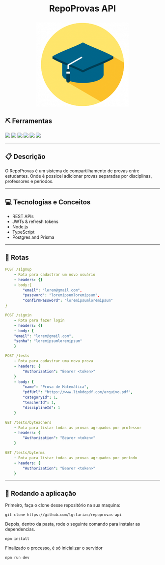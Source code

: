 # <p align = "center"> RepoProvas API </p>

<p align="center">
   <img src="./info/README.png" alt="RepoProvas API" width="300" />
</p>

## :pick: Ferramentas
<div>
  <img src="https://img.shields.io/badge/PostgreSQL-316192?style=for-the-badge&logo=postgresql&logoColor=white" height="30px"/>
  <img src="https://img.shields.io/badge/Prisma-3982CE?style=for-the-badge&logo=Prisma&logoColor=white" height="30px"/>
  <img src="https://img.shields.io/badge/TypeScript-007ACC?style=for-the-badge&logo=typescript&logoColor=white" height="30px"/>
  <img src="https://img.shields.io/badge/Node.js-43853D?style=for-the-badge&logo=node.js&logoColor=white" height="30px"/>  
  <img src="https://img.shields.io/badge/Express.js-404D59?style=for-the-badge&logo=express.js&logoColor=white" height="30px"/>
  <img src="https://img.shields.io/badge/Heroku-430098?style=for-the-badge&logo=heroku&logoColor=white" height="30px"/>
</div>

---

## :clipboard: Descrição

O RepoProvas é um sistema de compartilhamento de provas entre estudantes. Onde é possicel adicionar provas separadas por disciplinas, professores e períodos.

---

## :computer: Tecnologias e Conceitos

- REST APIs
- JWTs & refresh tokens
- Node.js
- TypeScript
- Postgres and Prisma

---

## :rocket: Rotas

```yml
POST /signup
    - Rota para cadastrar um novo usuário
    - headers: {}
    - body:{
        "email": "lorem@gmail.com",
        "password": "loremipsumloremipsum",
        "confirmPassword": "loremipsumloremipsum"
}
```

```yml
POST /signin
    - Rota para fazer login
    - headers: {}
    - body: {
    "email": "lorem@gmail.com",
    "senha": "loremipsumloremipsum"
    }
```

```yml
POST /tests
    - Rota para cadastrar uma nova prova
    - headers: {
        "Authorization": "Bearer <token>"
    }
    - body: {
        "name": "Prova de Matemática",
        "pdfUrl": "https://www.linkdopdf.com/arquivo.pdf",
        "categoryId": 1,
        "teacherId": 1,
        "disciplineId": 1
    }
```

```yml
GET /tests/byteachers
    - Rota para listar todas as provas agrupados por professor
    - headers: {
        "Authorization": "Bearer <token>"
    }
```

```yml
GET /tests/byterms
    - Rota para listar todas as provas agrupados por período
    - headers: {
        "Authorization": "Bearer <token>"
    }
```

---

## 🏁 Rodando a aplicação

Primeiro, faça o clone desse repositório na sua maquina:

```
git clone https://github.com/lgsfarias/repoprovas-api
```

Depois, dentro da pasta, rode o seguinte comando para instalar as dependencias.

```
npm install
```

Finalizado o processo, é só inicializar o servidor

```
npm run dev
```
